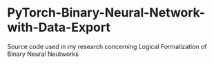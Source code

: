# PyTorch-Binary-Neural-Network-with-Data-Export
Source code used in my research concerning Logical Formalization of Binary Neural Neutworks
